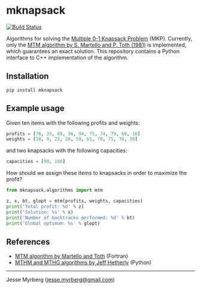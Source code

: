 # mknapsack

[![Build Status](https://travis-ci.com/jmyrberg/mkp.svg?branch=master)](https://travis-ci.com/jmyrberg/mkp)

Algorithms for solving the [Multiple 0-1 Knapsack Problem](http://www.or.deis.unibo.it/kp/Chapter6.pdf) (MKP).
Currently, only the [MTM algorithm by S. Martello and P. Toth (1981)](https://www.sciencedirect.com/science/article/pii/0166218X81900056) is implemented, 
which guarantees an exact solution. This repository contains a Python interface to C++ implementation of the algorithm.


## Installation

`pip install mknapsack`


## Example usage

Given ten items with the following profits and weights:

```python
profits = [78, 35, 89, 36, 94, 75, 74, 79, 80, 16]
weights = [18, 9, 23, 20, 59, 61, 70, 75, 76, 30]
```

and two knapsacks with the following capacities:

```python
capacities = [90, 100]
```

How should we assign these items to knapsacks in order to maximize the profit?

```python
from mknapsack.algorithms import mtm

z, x, bt, glopt = mtm(profits, weights, capacities)
print('Total profit: %d' % z)
print('Solution: %s' % x)
print('Number of backtracks performed: %d' % bt)
print('Global optimum: %s' % glopt)
```

## References

* [MTM algorithm by Martello and Toth](http://people.sc.fsu.edu/~jburkardt/f77_src/knapsack/knapsack.f) (Fortran)
* [MTHM and MTHG algorithms by Jeff Hetherly](https://github.com/jhetherly/python_knapsack) (Python)

---
Jesse Myrberg (jesse.myrberg@gmail.com)